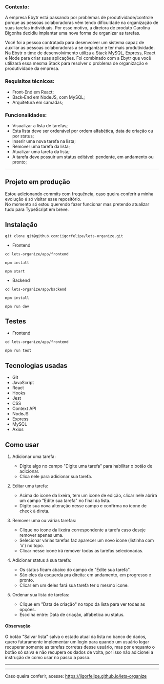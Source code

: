 ### Contexto:
A empresa Ebytr está passando por problemas de produtividade/controle porque as pessoas colaboradoras vêm tendo dificuldade na organização de suas tarefas individuais. Por esse motivo, a diretora de produto Carolina Bigonha decidiu implantar uma nova forma de organizar as tarefas.

Você foi a pessoa contratada para desenvolver um sistema capaz de auxiliar as pessoas colaboradoras a se organizar e ter mais produtividade.
Na Ebytr o time de desenvolvimento utiliza a Stack MySQL, Express, React e Node para criar suas aplicações. Foi combinado com a Ebytr que você utilizará essa mesma Stack para resolver o problema de organização e produtividade da empresa.

### Requisitos técnicos:
- Front-End em React;
- Back-End em NodeJS, com MySQL;
- Arquitetura em camadas;

### Funcionalidades:
- Visualizar a lista de tarefas;
- Esta lista deve ser ordenável por ordem alfabética, data de criação ou por status;
- Inserir uma nova tarefa na lista;
- Remover uma tarefa da lista;
- Atualizar uma tarefa da lista;
- A tarefa deve possuir um status editável: pendente, em andamento ou pronto;

-----
## Projeto em produção
Estou adicionando commits com frequência, caso queira conferir a minha evolução é só visitar esse repositório. </br>
No momento só estou querendo fazer funcionar mas pretendo atualizar tudo para TypeScript em breve. </br>

## Instalação

```git clone git@github.com:iigorfelipe/lets-organize.git```

- Frontend

```cd lets-organize/app/frontend```

```npm install```

```npm start```

- Backend

```cd lets-organize/app/backend```

```npm install```

```npm run dev```

## Testes

- Frontend

```cd lets-organize/app/frontend```

```npm run test```

## Tecnologias usadas

- Git
- JavaScript
- React
- Hooks
- Jest
- CSS
- Context API
- NodeJS
- Express
- MySQL
- Axios

## Como usar

1. Adicionar uma tarefa:
    - Digite algo no campo "Digite uma tarefa" para habilitar o botão de adicionar.
    - Clica nele para adicionar sua tarefa.

2. Editar uma tarefa:
    - Acima do icone da lixeira, tem um icone de edição, clicar nele abrirá um campo "Edite sua tarefa" no final da lista.
    - Digite sua nova alteração nesse campo e confirma no icone de check à direta.

3. Remover uma ou várias tarefas:
    - Clique no icone da lixeira correspondente a tarefa caso deseje remover apenas uma.
    - Selecionar várias tarefas faz aparecer um novo icone (listinha com 'x') no topo.
    - Clicar nesse icone irá remover todas as tarefas selecionadas.

4. Adicionar status à sua tarefa:
    - Os status ficam abaixo do campo de "Edite sua tarefa".
    - São eles da esquerda pra direita: em andamento, em progresso e pronto.
    - Clicar em um deles fará sua tarefa ter o mesmo icone.

5. Ordenar sua lista de tarefas:
    - Clique em "Data de criação" no topo da lista para ver todas as opções.
    - Escolha entre: Data de criação, alfabetica ou status.

#### Observação
  O botão "Salvar lista" salva o estado atual da lista no banco de dados, quero futuramente implementar um login para quando um usuário logar recuperar somente as tarefas corretas desse usuário, mas por enquanto o botão só salva e não recupera os dados de volta, por isso não adicionei a instrução de como usar no passo a passo.

----

[ <source src="https://user-images.githubusercontent.com/87145566/177356559-05cf20ab-afb7-498c-a97b-7c5c305c7bd1.mp4" type="video/mp4">](https://user-images.githubusercontent.com/87145566/177356559-05cf20ab-afb7-498c-a97b-7c5c305c7bd1.mp4)

----
Caso queira conferir, acesse: https://iigorfelipe.github.io/lets-organize

